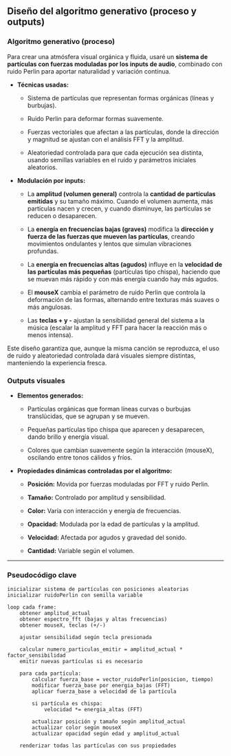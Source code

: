 ## Diseño del algoritmo generativo (proceso y outputs)

### Algoritmo generativo (proceso)

Para crear una atmósfera visual orgánica y fluida, usaré un **sistema de partículas con fuerzas moduladas por los inputs de audio**, combinado con ruido Perlin para aportar naturalidad y variación continua.

* **Técnicas usadas:**

  * Sistema de partículas que representan formas orgánicas (líneas y burbujas).

  * Ruido Perlin para deformar formas suavemente.

  * Fuerzas vectoriales que afectan a las partículas, donde la dirección y magnitud se ajustan con el análisis FFT y la amplitud.

  * Aleatoriedad controlada para que cada ejecución sea distinta, usando semillas variables en el ruido y parámetros iniciales aleatorios.

* **Modulación por inputs:**

  * La **amplitud (volumen general)** controla la **cantidad de partículas emitidas** y su tamaño máximo. Cuando el volumen aumenta, más partículas nacen y crecen, y cuando disminuye, las partículas se reducen o desaparecen.

  * La **energía en frecuencias bajas (graves)** modifica la **dirección y fuerza de las fuerzas que mueven las partículas**, creando movimientos ondulantes y lentos que simulan vibraciones profundas.

  * La **energía en frecuencias altas (agudos)** influye en la **velocidad de las partículas más pequeñas** (partículas tipo chispa), haciendo que se muevan más rápido y con más energía cuando hay más agudos.

  * El **mouseX** cambia el parámetro de ruido Perlin que controla la deformación de las formas, alternando entre texturas más suaves o más angulosas.

  * Las **teclas + y -** ajustan la sensibilidad general del sistema a la música (escalar la amplitud y FFT para hacer la reacción más o menos intensa).

Este diseño garantiza que, aunque la misma canción se reproduzca, el uso de ruido y aleatoriedad controlada dará visuales siempre distintas, manteniendo la experiencia fresca.

### Outputs visuales

* **Elementos generados:**

  * Partículas orgánicas que forman líneas curvas o burbujas translúcidas, que se agrupan y se mueven.

  * Pequeñas partículas tipo chispa que aparecen y desaparecen, dando brillo y energía visual.

  * Colores que cambian suavemente según la interacción (mouseX), oscilando entre tonos cálidos y fríos.

* **Propiedades dinámicas controladas por el algoritmo:**

  * **Posición:** Movida por fuerzas moduladas por FFT y ruido Perlin.

  * **Tamaño:** Controlado por amplitud y sensibilidad.

  * **Color:** Varía con interacción y energía de frecuencias.

  * **Opacidad:** Modulada por la edad de partículas y la amplitud.

  * **Velocidad:** Afectada por agudos y gravedad del sonido.

  * **Cantidad:** Variable según el volumen.

---

### Pseudocódigo clave

```pseudocode
inicializar sistema de partículas con posiciones aleatorias
inicializar ruidoPerlin con semilla variable

loop cada frame:
    obtener amplitud_actual
    obtener espectro_fft (bajas y altas frecuencias)
    obtener mouseX, teclas (+/-)

    ajustar sensibilidad según tecla presionada

    calcular numero_particulas_emitir = amplitud_actual * factor_sensibilidad
    emitir nuevas partículas si es necesario

    para cada partícula:
        calcular fuerza_base = vector_ruidoPerlin(posicion, tiempo)
        modificar fuerza_base por energia_bajas (FFT)
        aplicar fuerza_base a velocidad de la partícula

        si partícula es chispa:
            velocidad *= energia_altas (FFT)

        actualizar posición y tamaño según amplitud_actual
        actualizar color según mouseX
        actualizar opacidad según edad y amplitud_actual

    renderizar todas las partículas con sus propiedades
```


